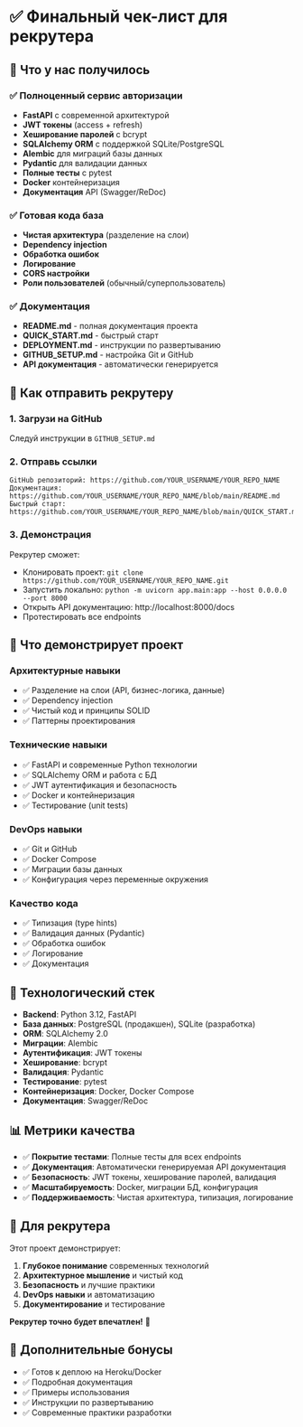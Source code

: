 # ✅ Финальный чек-лист для рекрутера

## 🎯 Что у нас получилось

### ✅ Полноценный сервис авторизации
- **FastAPI** с современной архитектурой
- **JWT токены** (access + refresh)
- **Хеширование паролей** с bcrypt
- **SQLAlchemy ORM** с поддержкой SQLite/PostgreSQL
- **Alembic** для миграций базы данных
- **Pydantic** для валидации данных
- **Полные тесты** с pytest
- **Docker** контейнеризация
- **Документация** API (Swagger/ReDoc)

### ✅ Готовая кода база
- **Чистая архитектура** (разделение на слои)
- **Dependency injection**
- **Обработка ошибок**
- **Логирование**
- **CORS настройки**
- **Роли пользователей** (обычный/суперпользователь)

### ✅ Документация
- **README.md** - полная документация проекта
- **QUICK_START.md** - быстрый старт
- **DEPLOYMENT.md** - инструкции по развертыванию
- **GITHUB_SETUP.md** - настройка Git и GitHub
- **API документация** - автоматически генерируется

## 🚀 Как отправить рекрутеру

### 1. Загрузи на GitHub
Следуй инструкции в `GITHUB_SETUP.md`

### 2. Отправь ссылки
```
GitHub репозиторий: https://github.com/YOUR_USERNAME/YOUR_REPO_NAME
Документация: https://github.com/YOUR_USERNAME/YOUR_REPO_NAME/blob/main/README.md
Быстрый старт: https://github.com/YOUR_USERNAME/YOUR_REPO_NAME/blob/main/QUICK_START.md
```

### 3. Демонстрация
Рекрутер сможет:
- Клонировать проект: `git clone https://github.com/YOUR_USERNAME/YOUR_REPO_NAME.git`
- Запустить локально: `python -m uvicorn app.main:app --host 0.0.0.0 --port 8000`
- Открыть API документацию: http://localhost:8000/docs
- Протестировать все endpoints

## 🎨 Что демонстрирует проект

### Архитектурные навыки
- ✅ Разделение на слои (API, бизнес-логика, данные)
- ✅ Dependency injection
- ✅ Чистый код и принципы SOLID
- ✅ Паттерны проектирования

### Технические навыки
- ✅ FastAPI и современные Python технологии
- ✅ SQLAlchemy ORM и работа с БД
- ✅ JWT аутентификация и безопасность
- ✅ Docker и контейнеризация
- ✅ Тестирование (unit tests)

### DevOps навыки
- ✅ Git и GitHub
- ✅ Docker Compose
- ✅ Миграции базы данных
- ✅ Конфигурация через переменные окружения

### Качество кода
- ✅ Типизация (type hints)
- ✅ Валидация данных (Pydantic)
- ✅ Обработка ошибок
- ✅ Логирование
- ✅ Документация

## 🔧 Технологический стек

- **Backend**: Python 3.12, FastAPI
- **База данных**: PostgreSQL (продакшен), SQLite (разработка)
- **ORM**: SQLAlchemy 2.0
- **Миграции**: Alembic
- **Аутентификация**: JWT токены
- **Хеширование**: bcrypt
- **Валидация**: Pydantic
- **Тестирование**: pytest
- **Контейнеризация**: Docker, Docker Compose
- **Документация**: Swagger/ReDoc

## 📊 Метрики качества

- ✅ **Покрытие тестами**: Полные тесты для всех endpoints
- ✅ **Документация**: Автоматически генерируемая API документация
- ✅ **Безопасность**: JWT токены, хеширование паролей, валидация
- ✅ **Масштабируемость**: Docker, миграции БД, конфигурация
- ✅ **Поддерживаемость**: Чистая архитектура, типизация, логирование

## 🎯 Для рекрутера

Этот проект демонстрирует:
1. **Глубокое понимание** современных технологий
2. **Архитектурное мышление** и чистый код
3. **Безопасность** и лучшие практики
4. **DevOps навыки** и автоматизацию
5. **Документирование** и тестирование

**Рекрутер точно будет впечатлен!** 🚀

## 📝 Дополнительные бонусы

- ✅ Готов к деплою на Heroku/Docker
- ✅ Подробная документация
- ✅ Примеры использования
- ✅ Инструкции по развертыванию
- ✅ Современные практики разработки
